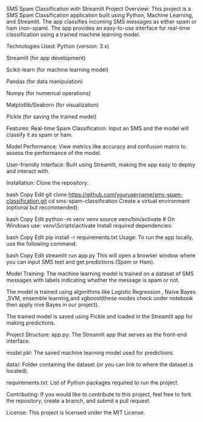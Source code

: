 
SMS Spam Classification with Streamlit
Project Overview:
This project is a SMS Spam Classification application built using Python, Machine Learning, and Streamlit. The app classifies incoming SMS messages as either spam or ham (non-spam). The app provides an easy-to-use interface for real-time classification using a trained machine learning model.

Technologies Used:
Python (version: 3.x)

Streamlit (for app development)

Scikit-learn (for machine learning model)

Pandas (for data manipulation)

Numpy (for numerical operations)

Matplotlib/Seaborn (for visualization)

Pickle (for saving the trained model)

Features:
Real-time Spam Classification: Input an SMS and the model will classify it as spam or ham.

Model Performance: View metrics like accuracy and confusion matrix to assess the performance of the model.

User-friendly Interface: Built using Streamlit, making the app easy to deploy and interact with.

Installation:
Clone the repository:

bash
Copy
Edit
git clone https://github.com/yourusername/sms-spam-classification.git
cd sms-spam-classification
Create a virtual environment (optional but recommended):

bash
Copy
Edit
python -m venv venv
source venv/bin/activate  # On Windows use: venv\Scripts\activate
Install required dependencies:

bash
Copy
Edit
pip install -r requirements.txt
Usage:
To run the app locally, use the following command:

bash
Copy
Edit
streamlit run app.py
This will open a browser window where you can input SMS text and get predictions (Spam or Ham).

Model Training:
The machine learning model is trained on a dataset of SMS messages with labels indicating whether the message is spam or not.

The model is trained using algorithms like Logistic Regression , Naive Bayes ,SVM, ensemble learning,and xgboost(these modes check under notebook then apply nive Bayes in our project).

The trained model is saved using Pickle and loaded in the Streamlit app for making predictions.

Project Structure:
app.py: The Streamlit app that serves as the front-end interface.

model.pkl: The saved machine learning model used for predictions.

data/: Folder containing the dataset (or you can link to where the dataset is located).

requirements.txt: List of Python packages required to run the project.

Contributing:
If you would like to contribute to this project, feel free to fork the repository, create a branch, and submit a pull request.

License:
This project is licensed under the MIT License.
